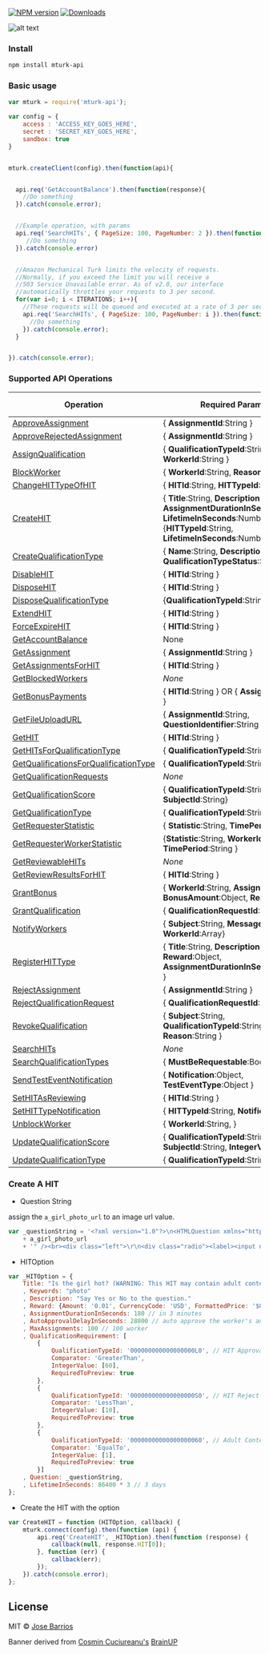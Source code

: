 [![NPM version][npm-image]][npm-url]
[![Downloads][download-badge]][npm-url]

![alt text](http://goo.gl/zbqlsS "Brainup")

### Install
```sh
npm install mturk-api
```
### Basic usage
```js
var mturk = require('mturk-api');

var config = {
    access : 'ACCESS_KEY_GOES_HERE',
    secret : 'SECRET_KEY_GOES_HERE',
    sandbox: true
}


mturk.createClient(config).then(function(api){


  api.req('GetAccountBalance').then(function(response){
    //Do something
  }).catch(console.error);


  //Example operation, with params
  api.req('SearchHITs', { PageSize: 100, PageNumber: 2 }).then(function(response){
     //Do something
  }).catch(console.error)


  //Amazon Mechanical Turk limits the velocity of requests.
  //Normally, if you exceed the limit you will receive a
  //503 Service Unavailable error. As of v2.0, our interface
  //automatically throttles your requests to 3 per second.
  for(var i=0; i < ITERATIONS; i++){
    //These requests will be queued and executed at a rate of 3 per second
    api.req('SearchHITs', { PageSize: 100, PageNumber: i }).then(function(response){
      //Do something
    }).catch(console.error);
  }


}).catch(console.error);


```




### Supported API Operations
Operation  | Required Parameters | Unit test
------------- | ------------- | --------------
[ApproveAssignment](http://docs.aws.amazon.com/AWSMechTurk/latest/AWSMturkAPI/ApiReference_ApproveAssignmentOperation.html) | { **AssignmentId**:String }
[ApproveRejectedAssignment](http://docs.aws.amazon.com/AWSMechTurk/latest/AWSMturkAPI/ApiReference_ApproveRejectedAssignmentOperation.html)   | { **AssignmentId**:String }
[AssignQualification](http://docs.aws.amazon.com/AWSMechTurk/latest/AWSMturkAPI/ApiReference_AssignQualificationOperation.html) | { **QualificationTypeId**:String, **WorkerId**:String } | ✓
[BlockWorker](http://docs.aws.amazon.com/AWSMechTurk/latest/AWSMturkAPI/ApiReference_BlockWorkerOperation.html) | { **WorkerId**:String, **Reason**:String } | ✓
[ChangeHITTypeOfHIT](http://docs.aws.amazon.com/AWSMechTurk/latest/AWSMturkAPI/ApiReference_ChangeHITTypeOfHITOperation.html) | { **HITId**:String, **HITTypeId**:String}
[CreateHIT](http://docs.aws.amazon.com/AWSMechTurk/latest/AWSMturkAPI/ApiReference_CreateHITOperation.html) | { **Title**:String, **Description**:String, **AssignmentDurationInSeconds**:Number, **LifetimeInSeconds**:Number } OR {**HITTypeId**:String, **LifetimeInSeconds**:Number }
[CreateQualificationType](http://docs.aws.amazon.com/AWSMechTurk/latest/AWSMturkAPI/ApiReference_CreateQualificationTypeOperation.html) | { **Name**:String, **Description**:String, **QualificationTypeStatus**:String } | ✓
[DisableHIT](http://docs.aws.amazon.com/AWSMechTurk/latest/AWSMturkAPI/ApiReference_DisableHITOperation.html) | { **HITId**:String }
[DisposeHIT](http://docs.aws.amazon.com/AWSMechTurk/latest/AWSMturkAPI/ApiReference_DisposeHITOperation.html) | { **HITId**:String }
[DisposeQualificationType](http://docs.aws.amazon.com/AWSMechTurk/latest/AWSMturkAPI/ApiReference_DisposeQualificationTypeOperation.html) | {**QualificationTypeId**:String} | ✓
[ExtendHIT](http://docs.aws.amazon.com/AWSMechTurk/latest/AWSMturkAPI/ApiReference_ExtendHITOperation.html) | { **HITId**:String }
[ForceExpireHIT](http://docs.aws.amazon.com/AWSMechTurk/latest/AWSMturkAPI/ApiReference_ForceExpireHITOperation.html) | { **HITId**:String } | ✓
[GetAccountBalance](http://docs.aws.amazon.com/AWSMechTurk/latest/AWSMturkAPI/ApiReference_GetAccountBalanceOperation.html) | None | ✓
[GetAssignment](http://docs.aws.amazon.com/AWSMechTurk/latest/AWSMturkAPI/ApiReference_GetAssignmentOperation.html) | { **AssignmentId**:String }
[GetAssignmentsForHIT](http://docs.aws.amazon.com/AWSMechTurk/latest/AWSMturkAPI/ApiReference_GetAssignmentsForHITOperation.html) | { **HITId**:String }
[GetBlockedWorkers](http://docs.aws.amazon.com/AWSMechTurk/latest/AWSMturkAPI/ApiReference_GetBlockedWorkersOperation.html) | *None* | ✓
[GetBonusPayments](http://docs.aws.amazon.com/AWSMechTurk/latest/AWSMturkAPI/ApiReference_GetBonusPaymentsOperation.html) | { **HITId**:String } OR { **AssignmentId**:String }
[GetFileUploadURL](http://docs.aws.amazon.com/AWSMechTurk/latest/AWSMturkAPI/ApiReference_GetFileUploadURLOperation.html) | { **AssignmentId**:String, **QuestionIdentifier**:String }
[GetHIT](http://docs.aws.amazon.com/AWSMechTurk/latest/AWSMturkAPI/ApiReference_GetHITOperation.html) | { **HITId**:String } | ✓
[GetHITsForQualificationType](http://docs.aws.amazon.com/AWSMechTurk/latest/AWSMturkAPI/ApiReference_GetHITsForQualificationTypeOperation.html) | { **QualificationTypeId**:String }
[GetQualificationsForQualificationType](http://docs.aws.amazon.com/AWSMechTurk/latest/AWSMturkAPI/ApiReference_GetQualificationsForQualificationTypeOperation.html) | { **QualificationTypeId**:String }
[GetQualificationRequests](http://docs.aws.amazon.com/AWSMechTurk/latest/AWSMturkAPI/ApiReference_GetQualificationRequestsOperation.html) | *None*
[GetQualificationScore](http://docs.aws.amazon.com/AWSMechTurk/latest/AWSMturkAPI/ApiReference_GetQualificationScoreOperation.html) | {  **QualificationTypeId**:String, **SubjectId**:String}
[GetQualificationType](http://docs.aws.amazon.com/AWSMechTurk/latest/AWSMturkAPI/ApiReference_GetQualificationTypeOperation.html) | {  **QualificationTypeId**:String }
[GetRequesterStatistic](http://docs.aws.amazon.com/AWSMechTurk/latest/AWSMturkAPI/ApiReference_GetRequesterStatisticOperation.html) | { **Statistic**:String, **TimePeriod**:String }
[GetRequesterWorkerStatistic](http://docs.aws.amazon.com/AWSMechTurk/latest/AWSMturkAPI/ApiReference_GetRequesterWorkerStatisticOperation.html) | {**Statistic**:String, **WorkerId**:String, **TimePeriod**:String }
[GetReviewableHITs](http://docs.aws.amazon.com/AWSMechTurk/latest/AWSMturkAPI/ApiReference_GetReviewableHITsOperation.html) | *None*
[GetReviewResultsForHIT](http://docs.aws.amazon.com/AWSMechTurk/latest/AWSMturkAPI/ApiReference_GetReviewResultsForHitOperation.html) | { **HITId**:String }
[GrantBonus](http://docs.aws.amazon.com/AWSMechTurk/latest/AWSMturkAPI/ApiReference_GrantBonusOperation.html) | { **WorkerId**:String, **AssignmentId**:String, **BonusAmount**:Object, **Reason**:String }
[GrantQualification](http://docs.aws.amazon.com/AWSMechTurk/latest/AWSMturkAPI/ApiReference_GrantQualificationOperation.html) | { **QualificationRequestId**:String }
[NotifyWorkers](http://docs.aws.amazon.com/AWSMechTurk/latest/AWSMturkAPI/ApiReference_NotifyWorkersOperation.html) | { **Subject**:String, **MessageText**:String, **WorkerId**:Array}
[RegisterHITType](http://docs.aws.amazon.com/AWSMechTurk/latest/AWSMturkAPI/ApiReference_RegisterHITTypeOperation.html) | { **Title**:String, **Description**:String, **Reward**:Object, **AssignmentDurationInSeconds**:Number }
[RejectAssignment](http://docs.aws.amazon.com/AWSMechTurk/latest/AWSMturkAPI/ApiReference_RejectAssignmentOperation.html) | { **AssignmentId**:String }
[RejectQualificationRequest](http://docs.aws.amazon.com/AWSMechTurk/latest/AWSMturkAPI/ApiReference_RejectQualificationRequestOperation.html) | { **QualificationRequestId**:String }
[RevokeQualification](http://docs.aws.amazon.com/AWSMechTurk/latest/AWSMturkAPI/ApiReference_RevokeQualificationOperation.html) | { **Subject**:String, **QualificationTypeId**:String, **Reason**:String }
[SearchHITs](http://docs.aws.amazon.com/AWSMechTurk/latest/AWSMturkAPI/ApiReference_SearchHITsOperation.html) | *None* | ✓
[SearchQualificationTypes](http://docs.aws.amazon.com/AWSMechTurk/latest/AWSMturkAPI/ApiReference_SearchQualificationTypesOperation.html) | { **MustBeRequestable**:Boolean }
[SendTestEventNotification](http://docs.aws.amazon.com/AWSMechTurk/latest/AWSMturkAPI/ApiReference_SendTestEventNotificationOperation.html) | {  **Notification**:Object, **TestEventType**:Object } | ✓
[SetHITAsReviewing](http://docs.aws.amazon.com/AWSMechTurk/latest/AWSMturkAPI/ApiReference_SetHITAsReviewingOperation.html) | { **HITId**:String }
[SetHITTypeNotification](http://docs.aws.amazon.com/AWSMechTurk/latest/AWSMturkAPI/ApiReference_SetHITTypeNotificationOperation.html) | { **HITTypeId**:String, **Notification**:Object, }
[UnblockWorker](http://docs.aws.amazon.com/AWSMechTurk/latest/AWSMturkAPI/ApiReference_UnblockWorkerOperation.html) | { **WorkerId**:String,  } | ✓
[UpdateQualificationScore](http://docs.aws.amazon.com/AWSMechTurk/latest/AWSMturkAPI/ApiReference_UpdateQualificationScoreOperation.html) | { **QualificationTypeId**:String, **SubjectId**:String, **IntegerValue**:Number }
[UpdateQualificationType](http://docs.aws.amazon.com/AWSMechTurk/latest/AWSMturkAPI/ApiReference_UpdateQualificationTypeOperation.html) | { **QualificationTypeId**:String }

### Create A HIT
* Question String

assign the `a_girl_photo_url` to an image url value.

```js
var _questionString = '<?xml version="1.0"?>\n<HTMLQuestion xmlns="http://mechanicalturk.amazonaws.com/AWSMechanicalTurkDataSchemas/2011-11-11/HTMLQuestion.xsd">\n  <HTMLContent><![CDATA[<!DOCTYPE html><html><head><title>HIT</title><meta http-equiv="Content-Type" content="text/html; charset=UTF-8"/><script type=\'text/javascript\' src=\'https://s3.amazonaws.com/mturk-public/externalHIT_v1.js\'></script></head><body><form name="mturk_form" method="post" id="mturk_form" action="https://www.mturk.com/mturk/externalSubmit"><input type="hidden" value="" name="assignmentId" id="assignmentId" /><!-- Bootstrap v3.0.3 -->\r\n<link href="https://s3.amazonaws.com/mturk-public/bs30/css/bootstrap.min.css" rel="stylesheet" />\r\n<section class="container" id="Other" style="margin-bottom:15px; padding: 10px 10px; font-family: Verdana, Geneva, sans-serif; color:#333333; font-size:0.9em;">\r\n<div class="row col-xs-12 col-md-12"><!-- Instructions -->\r\n<div class="panel panel-primary">\r\n<div class="panel-heading"><strong> IS the gril in the photo hot? + '</strong></div>\r\n</div>\r\n<!-- Content Body -->\r\n\r\n<section>\r\n<fieldset>\r\n<img alt="" class="image-fixed" src="'
    + a_girl_photo_url
    + '" /><br><div class="left">\r\n<div class="radio"><label><input name="answer" type="radio" value="Yes" />YES</label></div>\r\n</div>\r\n\r\n<div class="right">\r\n<div class="radio"><input name="answer" type="radio" value="NO" /> NO </div>\r\n</div>\r\n</fieldset>\r\n</section>\r\n<!-- End Content Body --></div>\r\n</section>\r\n<!-- close container -->\r\n<style type="text/css">fieldset {\r\n    padding: 10px;\r\n    background: #fbfbfb;\r\n    border-radius: 5px;\r\n    margin-bottom: 5px;\r\n}\r\n\r\n.left {\r\n  float: left;\r\n  display: block;\r\n  padding: 20px;\r\n  width: 49%;\r\n}\r\n\r\n.right {\r\n  float: right;\r\n  display: block;\r\n  padding: 20px;\r\n  width: 49%\r\n}\r\n\r\n.image-fixed {\r\n  max-width: 512px;\r\n  max-height: 200px;\r\n}\r\n</style>\r\n<p class="text-center"><input type="submit" id="submitButton" class="btn btn-primary" value="Submit" /></p></form><script language="Javascript">turkSetAssignmentID();</script></body></html>]]></HTMLContent>\n  <FrameHeight>600</FrameHeight>\n</HTMLQuestion>';';
```

* HITOption

```js
var _HITOption = {
    Title: "Is the girl hot? (WARNING: This HIT may contain adult content. Worker discretion is advised.)"
    , Keywords: "photo"
    , Description: "Say Yes or No to the question."
    , Reward: {Amount: '0.01', CurrencyCode: 'USD', FormattedPrice: '$0.01'}
    , AssignmentDurationInSeconds: 180 // in 3 minutes
    , AutoApprovalDelayInSeconds: 28800 // auto approve the worker's anwser and pay to him/her
    , MaxAssignments: 100 // 100 worker
    , QualificationRequirement: [
        {
            QualificationTypeId: '000000000000000000L0', // HIT Approval Rate %
            Comparator: 'GreaterThan',
            IntegerValue: [60],
            RequiredToPreview: true
        },
        {
            QualificationTypeId: '000000000000000000S0', // HIT Reject Rate %
            Comparator: 'LessThan',
            IntegerValue: [10],
            RequiredToPreview: true
        },
        {
            QualificationTypeId: '00000000000000000060', // Adult Content Qualification
            Comparator: 'EqualTo',
            IntegerValue: [1],
            RequiredToPreview: true
        }]
    , Question: _questionString,
    , LifetimeInSeconds: 86400 * 3 // 3 days
};
```

* Create the HIT with the option

```js
var CreateHIT = function (HITOption, callback) {
    mturk.connect(config).then(function (api) {
        api.req('CreateHIT', _HITOption).then(function (response) {
            callback(null, response.HIT[0]);
        }, function (err) {
            callback(err);
        });
    }).catch(console.error);
};
```


## License

MIT © [Jose Barrios](http://github.com/JoseBarrios)

Banner derived from [Cosmin Cuciureanu's](https://www.behance.net/cosminkoz) [BrainUP](https://dribbble.com/shots/1108424-Brainup-Logo-Concept)

[npm-url]: https://npmjs.org/package/mturk-api
[npm-image]: https://img.shields.io/npm/v/mturk-api.svg?style=flat-square
[download-badge]: http://img.shields.io/npm/dm/mturk-api.svg?style=flat-square
